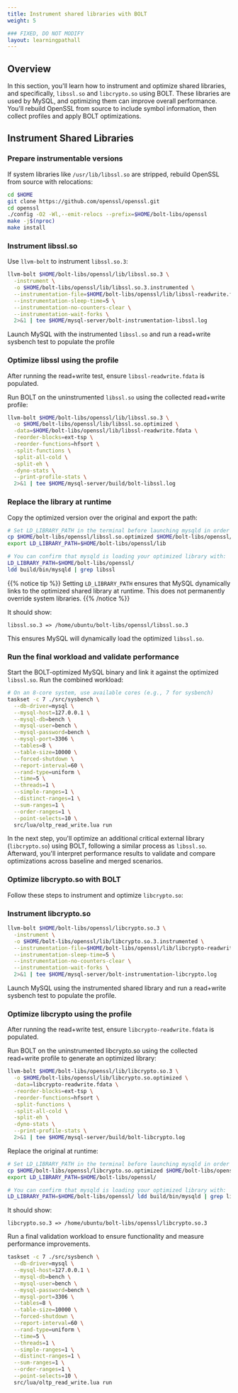 ```yaml
---
title: Instrument shared libraries with BOLT
weight: 5

### FIXED, DO NOT MODIFY
layout: learningpathall
---
```


## Overview

In this section, you'll learn how to instrument and optimize shared libraries, and specifically, `libssl.so` and `libcrypto.so` using BOLT. These libraries are used by MySQL, and optimizing them can improve overall performance. You'll rebuild OpenSSL from source to include symbol information, then collect profiles and apply BOLT optimizations.

## Instrument Shared Libraries 

### Prepare instrumentable versions

If system libraries like `/usr/lib/libssl.so` are stripped, rebuild OpenSSL from source with relocations:

```bash
cd $HOME
git clone https://github.com/openssl/openssl.git
cd openssl
./config -O2 -Wl,--emit-relocs --prefix=$HOME/bolt-libs/openssl
make -j$(nproc)
make install
```

### Instrument libssl.so

Use `llvm-bolt` to instrument `libssl.so.3`:

```bash
llvm-bolt $HOME/bolt-libs/openssl/lib/libssl.so.3 \
  -instrument \
  -o $HOME/bolt-libs/openssl/lib/libssl.so.3.instrumented \
  --instrumentation-file=$HOME/bolt-libs/openssl/lib/libssl-readwrite.fdata \
  --instrumentation-sleep-time=5 \
  --instrumentation-no-counters-clear \
  --instrumentation-wait-forks \
  2>&1 | tee $HOME/mysql-server/bolt-instrumentation-libssl.log
```

Launch MySQL with the instrumented `libssl.so` and run a read+write sysbench test to populate the profile

### Optimize libssl using the profile

After running the read+write test, ensure `libssl-readwrite.fdata` is populated.

Run BOLT on the uninstrumented `libssl.so` using the collected read+write profile:

```bash
llvm-bolt $HOME/bolt-libs/openssl/lib/libssl.so.3 \
  -o $HOME/bolt-libs/openssl/lib/libssl.so.optimized \
  -data=$HOME/bolt-libs/openssl/lib/libssl-readwrite.fdata \
  -reorder-blocks=ext-tsp \
  -reorder-functions=hfsort \
  -split-functions \
  -split-all-cold \
  -split-eh \
  -dyno-stats \
  --print-profile-stats \
  2>&1 | tee $HOME/mysql-server/build/bolt-libssl.log
```

### Replace the library at runtime

Copy the optimized version over the original and export the path:

```bash
# Set LD_LIBRARY_PATH in the terminal before launching mysqld in order for mysqld to pick the optimized library.
cp $HOME/bolt-libs/openssl/libssl.so.optimized $HOME/bolt-libs/openssl/lib/libssl.so.3
export LD_LIBRARY_PATH=$HOME/bolt-libs/openssl/lib

# You can confirm that mysqld is loading your optimized library with:
LD_LIBRARY_PATH=$HOME/bolt-libs/openssl/ 
ldd build/bin/mysqld | grep libssl
```

{{% notice tip %}}
Setting `LD_LIBRARY_PATH` ensures that MySQL dynamically links to the optimized shared library at runtime. This does not permanently override system libraries.
{{% /notice %}}

It should show:

```output
libssl.so.3 => /home/ubuntu/bolt-libs/openssl/libssl.so.3
```

This ensures MySQL will dynamically load the optimized `libssl.so`.

### Run the final workload and validate performance

Start the BOLT-optimized MySQL binary and link it against the optimized `libssl.so`. Run the combined workload:

```bash
# On an 8-core system, use available cores (e.g., 7 for sysbench)
taskset -c 7 ./src/sysbench \
  --db-driver=mysql \
  --mysql-host=127.0.0.1 \
  --mysql-db=bench \
  --mysql-user=bench \
  --mysql-password=bench \
  --mysql-port=3306 \
  --tables=8 \
  --table-size=10000 \
  --forced-shutdown \
  --report-interval=60 \
  --rand-type=uniform \
  --time=5 \
  --threads=1 \
  --simple-ranges=1 \
  --distinct-ranges=1 \
  --sum-ranges=1 \
  --order-ranges=1 \
  --point-selects=10 \
  src/lua/oltp_read_write.lua run
```


In the next step, you'll optimize an additional critical external library (`libcrypto.so`) using BOLT, following a similar process as `libssl.so`. Afterward, you'll interpret performance results to validate and compare optimizations across baseline and merged scenarios.

### Optimize libcrypto.so with BOLT

Follow these steps to instrument and optimize `libcrypto.so`:

### Instrument libcrypto.so

```bash
llvm-bolt $HOME/bolt-libs/openssl/libcrypto.so.3 \
  -instrument \
  -o $HOME/bolt-libs/openssl/lib/libcrypto.so.3.instrumented \
  --instrumentation-file=$HOME/bolt-libs/openssl/lib/libcrypto-readwrite.fdata \
  --instrumentation-sleep-time=5 \
  --instrumentation-no-counters-clear \
  --instrumentation-wait-forks \
  2>&1 | tee $HOME/mysql-server/bolt-instrumentation-libcrypto.log
```
Launch MySQL using the instrumented shared library and run a read+write sysbench test to populate the profile.

### Optimize libcrypto using the profile
After running the read+write test, ensure `libcrypto-readwrite.fdata` is populated.

Run BOLT on the uninstrumented libcrypto.so using the collected read+write profile to generate an optimized library:
```bash
llvm-bolt $HOME/bolt-libs/openssl/lib/libcrypto.so.3 \
  -o $HOME/bolt-libs/openssl/lib/libcrypto.so.optimized \
  -data=libcrypto-readwrite.fdata \
  -reorder-blocks=ext-tsp \
  -reorder-functions=hfsort \
  -split-functions \
  -split-all-cold \
  -split-eh \
  -dyno-stats \
  --print-profile-stats \
  2>&1 | tee $HOME/mysql-server/build/bolt-libcrypto.log
```

Replace the original at runtime:

```bash
# Set LD_LIBRARY_PATH in the terminal before launching mysqld in order for mysqld to pick the optimized library.
cp $HOME/bolt-libs/openssl/libcrypto.so.optimized $HOME/bolt-libs/openssl/lib/libcrypto.so.3
export LD_LIBRARY_PATH=$HOME/bolt-libs/openssl/

# You can confirm that mysqld is loading your optimized library with:
LD_LIBRARY_PATH=$HOME/bolt-libs/openssl/ ldd build/bin/mysqld | grep libcrypto
```

It should show:

```output
libcrypto.so.3 => /home/ubuntu/bolt-libs/openssl/libcrypto.so.3 
```

Run a final validation workload to ensure functionality and measure performance improvements.
```bash
taskset -c 7 ./src/sysbench \
  --db-driver=mysql \
  --mysql-host=127.0.0.1 \
  --mysql-db=bench \
  --mysql-user=bench \
  --mysql-password=bench \
  --mysql-port=3306 \
  --tables=8 \
  --table-size=10000 \
  --forced-shutdown \
  --report-interval=60 \
  --rand-type=uniform \
  --time=5 \
  --threads=1 \
  --simple-ranges=1 \
  --distinct-ranges=1 \
  --sum-ranges=1 \
  --order-ranges=1 \
  --point-selects=10 \
  src/lua/oltp_read_write.lua run
```

